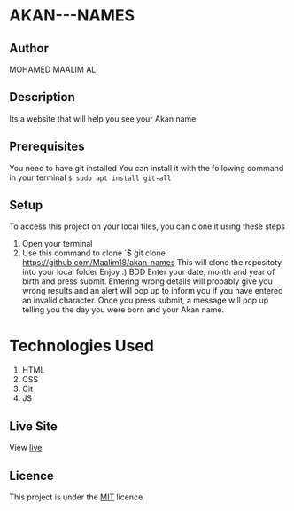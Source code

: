 # AKAN---NAMES
## Author
MOHAMED MAALIM ALI

## Description
Its a website that will help you see your Akan name

## Prerequisites
You need to have git installed You can install it with the following command in your terminal
`$ sudo apt install git-all`

## Setup
To access this project on your local files, you can clone it using these steps

1. Open your terminal
2. Use this command to clone `$ git clone https://github.com/Maalim18/akan-names
This will clone the repositoty into your local folder
Enjoy :)
BDD
Enter your date, month and year of birth and press submit. Entering wrong details will probably give you wrong results and an alert will pop up to inform you if you have entered an invalid character. Once you press submit, a message will pop up telling you the day you were born and your Akan name.


# Technologies Used
1. HTML
2. CSS
3. Git
4. JS
## Live Site
View [live](https://maalim18.github.io/akan-names/)

## Licence
This project is under the [MIT](LICENSE) licence